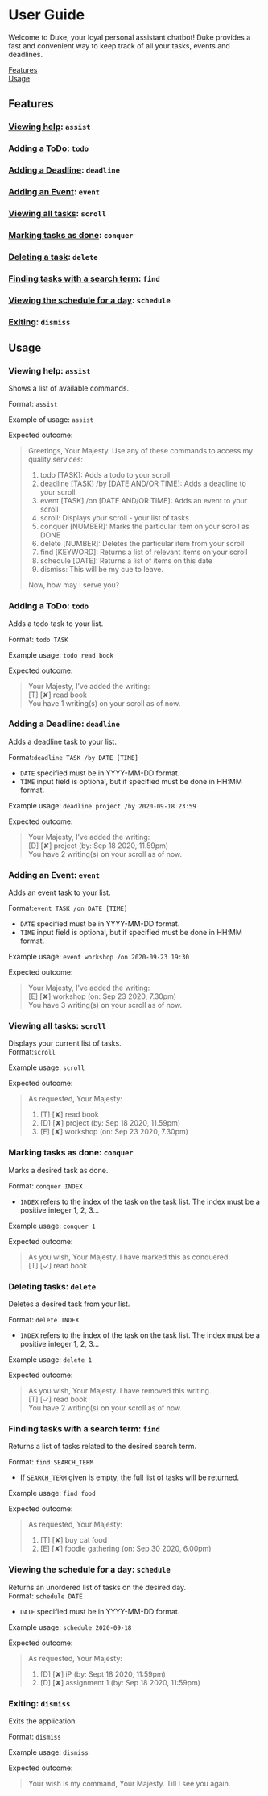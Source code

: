 # User Guide
Welcome to Duke, your loyal personal assistant chatbot! 
Duke provides a fast and convenient way to keep track of all your tasks, events and deadlines.

[Features](#features)  
[Usage](#usage)

## Features 

### [Viewing help](#help): `assist` 

### [Adding a ToDo](#todo): `todo` 

### [Adding a Deadline](#deadline): `deadline` 

### [Adding an Event](#event): `event` 

### [Viewing all tasks](#scroll): `scroll` 

### [Marking tasks as done](#done): `conquer` 

### [Deleting a task](#delete): `delete` 

### [Finding tasks with a search term](#find): `find` 

### [Viewing the schedule for a day](#schedule): `schedule` 

### [Exiting](#exit): `dismiss` 

## Usage

### <a name="help"> Viewing help:</a> `assist`
Shows a list of available commands. 

Format: `assist`

Example of usage: `assist`

Expected outcome:
>Greetings, Your Majesty.
>Use any of these commands to access my quality services:
>1. todo [TASK]: Adds a todo to your scroll
>2. deadline [TASK] /by [DATE AND/OR TIME]: Adds a deadline to your scroll
>3. event [TASK] /on [DATE AND/OR TIME]: Adds an event to your scroll
>4. scroll: Displays your scroll - your list of tasks
>5. conquer [NUMBER]: Marks the particular item on your scroll as DONE
>6. delete [NUMBER]: Deletes the particular item from your scroll
>7. find [KEYWORD]: Returns a list of relevant items on your scroll
>8. schedule [DATE]: Returns a list of items on this date
>9. dismiss: This will be my cue to leave.  
>
>Now, how may I serve you?

### <a name="todo">Adding a ToDo</a>: `todo`
Adds a todo task to your list.

Format: `todo TASK`

Example usage: `todo read book`

Expected outcome:
>Your Majesty, I've added the writing:  
>[T] [✘] read book  
>You have 1 writing(s) on your scroll as of now.

### <a name="deadline">Adding a Deadline</a>: `deadline`
Adds a deadline task to your list.  

Format:`deadline TASK /by DATE [TIME]`  
* `DATE` specified must be in YYYY-MM-DD format.
* `TIME` input field is optional, but if specified must be done in HH:MM format.  

Example usage: `deadline project /by 2020-09-18 23:59`  

Expected outcome:
>Your Majesty, I've added the writing:  
>[D] [✘] project (by: Sep 18 2020, 11.59pm)  
>You have 2 writing(s) on your scroll as of now.  

### <a name="event">Adding an Event</a>: `event`  
Adds an event task to your list.  

Format:`event TASK /on DATE [TIME]`  
* `DATE` specified must be in YYYY-MM-DD format.
* `TIME` input field is optional, but if specified must be done in HH:MM format.  

Example usage: `event workshop /on 2020-09-23 19:30`  

Expected outcome:
>Your Majesty, I've added the writing:  
>[E] [✘] workshop (on: Sep 23 2020, 7.30pm)  
>You have 3 writing(s) on your scroll as of now.   

### <a name="scroll">Viewing all tasks</a>: `scroll`
Displays your current list of tasks.   
Format:`scroll`  

Example usage: `scroll`  

Expected outcome:  
>As requested, Your Majesty:  
>1. [T] [✘] read book   
>2. [D] [✘] project (by: Sep 18 2020, 11.59pm)    
>3. [E] [✘] workshop (on: Sep 23 2020, 7.30pm)

### <a name="done">Marking tasks as done</a>: `conquer`
Marks a desired task as done.  

Format: `conquer INDEX`  
* `INDEX` refers to the index of the task on the task list. The index must be a positive integer 1, 2, 3... 

Example usage: `conquer 1` 

Expected outcome:
>As you wish, Your Majesty. I have marked this as conquered.  
>[T] [✓] read book 

### <a name="delete">Deleting tasks</a>: `delete`
Deletes a desired task from your list.    

Format: `delete INDEX`  
* `INDEX` refers to the index of the task on the task list. The index must be a positive integer 1, 2, 3... 

Example usage: `delete 1`

Expected outcome:
>As you wish, Your Majesty. I have removed this writing.  
>[T] [✓] read book   
>You have 2 writing(s) on your scroll as of now.  

### <a name="find">Finding tasks with a search term</a>: `find`  
Returns a list of tasks related to the desired search term.   

Format: `find SEARCH_TERM`  
* If `SEARCH_TERM` given is empty, the full list of tasks will be returned.

Example usage: `find food`

Expected outcome: 
>As requested, Your Majesty:  
>1. [T] [✘] buy cat food  
>2. [E] [✘] foodie gathering (on: Sep 30 2020, 6.00pm)  

### <a name="schedule">Viewing the schedule for a day</a>: `schedule`  
Returns an unordered list of tasks on the desired day.   
Format: `schedule DATE`  
* `DATE` specified must be in YYYY-MM-DD format.

Example usage: `schedule 2020-09-18`

Expected outcome: 
>As requested, Your Majesty:  
>1. [D] [✘] iP (by: Sept 18 2020, 11:59pm)  
>2. [D] [✘] assignment 1 (by: Sep 18 2020, 11:59pm)  


### <a name="exit">Exiting</a>: `dismiss`
Exits the application.  

Format: `dismiss`

Example usage: `dismiss`

Expected outcome: 
> Your wish is my command, Your Majesty. Till I see you again.




